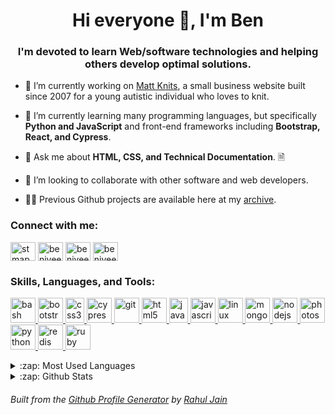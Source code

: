 <h1 align="center">Hi everyone 👋, I'm Ben</h1>
<h3 align="center">I'm devoted to learn Web/software technologies and helping others develop optimal solutions.</h3>

- 🔭 I’m currently working on [Matt Knits](https://www.mattknits.com/), a small business website built since 2007 for a young autistic individual who loves to knit. 

- 🌱 I’m currently learning many programming languages, but specifically **Python and JavaScript** and front-end frameworks including **Bootstrap, React, and Cypress**.

- 💬 Ask me about **HTML, CSS, and Technical Documentation**. 🗎

- 👯 I’m looking to collaborate with other software and web developers.

- 👨‍💻 Previous Github projects are available here at my [archive](https://github.com/projects-old).

<p align="left">
<h3 align="left">Connect with me:</h3>
<a href="https://dev.to/benjyee" target="blank"><img align="center" src="https://cdn.jsdelivr.net/npm/simple-icons@3.0.1/icons/dev-dot-to.svg" alt="stmapman7" height="30" width="40" /></a>
<a href="https://twitter.com/benjyee" target="blank"><img align="center" src="https://cdn.jsdelivr.net/npm/simple-icons@3.0.1/icons/twitter.svg" alt="benjyee" height="30" width="40" /></a>
<a href="https://linkedin.com/in/benjyee" target="blank"><img align="center" src="https://cdn.jsdelivr.net/npm/simple-icons@3.0.1/icons/linkedin.svg" alt="benjyee" height="30" width="40" /></a>
<a href="https://fb.com/benjyee" target="blank"><img align="center" src="https://cdn.jsdelivr.net/npm/simple-icons@3.0.1/icons/facebook.svg" alt="benjyee" height="30" width="40" /></a>
</p>

<h3 align="left">Skills, Languages, and Tools:</h3>
<p align="left">
<a href="https://www.gnu.org/software/bash/" target="_blank"> <img src="https://www.vectorlogo.zone/logos/gnu_bash/gnu_bash-icon.svg" alt="bash" width="40" height="40"/> </a> 
<a href="https://getbootstrap.com" target="_blank"> 
<img src="https://www.logo.wine/a/logo/Bootstrap_(front-end_framework)/Bootstrap_(front-end_framework)-Logo.wine.svg" alt="bootstrap" width="40" height="40"/> </a> <a href="https://www.w3schools.com/css/" target="_blank"> <img src="https://upload.wikimedia.org/wikipedia/commons/thumb/d/d5/CSS3_logo_and_wordmark.svg/1200px-CSS3_logo_and_wordmark.svg.png" alt="css3" width="30" height="40"/> </a> <a href="https://www.cypress.io" target="_blank"> <img src="https://raw.githubusercontent.com/simple-icons/simple-icons/6e46ec1fc23b60c8fd0d2f2ff46db82e16dbd75f/icons/cypress.svg" alt="cypress" width="40" height="40"/> </a> <a href="https://git-scm.com/" target="_blank"> <img src="https://www.vectorlogo.zone/logos/git-scm/git-scm-icon.svg" alt="git" width="40" height="40"/> </a> <a href="https://www.w3.org/html/" target="_blank"> <img src="https://upload.wikimedia.org/wikipedia/commons/thumb/6/61/HTML5_logo_and_wordmark.svg/512px-HTML5_logo_and_wordmark.svg.png" alt="html5" width="40" height="40"/> </a> <a href="https://www.java.com" target="_blank"> <img src="https://seeklogo.com/images/J/java-logo-7F8B35BAB3-seeklogo.com.png" alt="java" width="30" height="40"/> </a> <a href="https://developer.mozilla.org/en-US/docs/Web/JavaScript" target="_blank"> <img src="https://upload.wikimedia.org/wikipedia/commons/thumb/9/99/Unofficial_JavaScript_logo_2.svg/1024px-Unofficial_JavaScript_logo_2.svg.png" alt="javascript" width="40" height="40"/> </a> <a href="https://www.linux.org/" target="_blank"> <img src="https://upload.wikimedia.org/wikipedia/commons/thumb/3/35/Tux.svg/1200px-Tux.svg.png" alt="linux" width="40" height="40"/> </a> <a href="https://www.mongodb.com/" target="_blank"> <img src="https://img.icons8.com/color/452/mongodb.png" alt="mongodb" width="40" height="40"/> </a> <a href="https://nodejs.org" target="_blank"> <img src="https://seeklogo.com/images/N/nodejs-logo-FBE122E377-seeklogo.com.png" alt="nodejs" width="40" height="40"/> </a> <a href="https://www.photoshop.com/en" target="_blank"> <img src="https://upload.wikimedia.org/wikipedia/commons/thumb/a/af/Adobe_Photoshop_CC_icon.svg/1051px-Adobe_Photoshop_CC_icon.svg.png" alt="photoshop" width="40" height="40"/> </a> <a href="https://www.python.org" target="_blank"> <img src="https://upload.wikimedia.org/wikipedia/commons/thumb/c/c3/Python-logo-notext.svg/1200px-Python-logo-notext.svg.png" alt="python" width="40" height="40"/> </a> <a href="https://redis.io" target="_blank"> <img src="https://cdn4.iconfinder.com/data/icons/redis-2/1451/Untitled-2-512.png" alt="redis" width="40" height="40"/> </a> <a href="https://www.ruby-lang.org/en/" target="_blank"> <img src="https://upload.wikimedia.org/wikipedia/commons/thumb/7/73/Ruby_logo.svg/1024px-Ruby_logo.svg.png" alt="ruby" width="40" height="40"/></a></p>

<details>
  <summary>:zap: Most Used Languages</summary>

  <p><img align="center" src="https://github-readme-stats.vercel.app/api/top-langs/?username=stmapman7&layout=compact" alt="stmapman7" /></p>

</details>

<details>
  <summary>:zap: Github Stats </summary>
   <p>&nbsp;<img align="center" src="https://github-readme-stats.vercel.app/api?username=stmapman7&show_icons=true" alt="stmapman7" /></p>
</details>

<h6 align="left">Built from the <a href="https://rahuldkjain.github.io/gh-profile-readme-generator/" target="_blank">Github Profile Generator</a> by <a href="https://github.com/rahuldkjain" target="_blank">Rahul Jain</a></h6>
